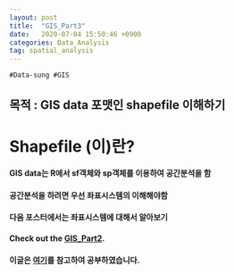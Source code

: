 ```yaml
---
layout: post
title:  "GIS_Part3"
date:   2020-07-04 15:50:46 +0900
categories: Data_Analysis
tag: spatial_analysis
---
```


`#Data-sung #GIS`

목적 : GIS data 포맷인 shapefile 이해하기
---

Shapefile (이)란?
===

#### GIS data는 R에서 sf객체와 sp객체를 이용하여 공간분석을 함
#### 공간분석을 하려면 우선 좌표시스템의 이해해야함
#### 다음 포스터에서는 좌표시스템에 대해서 알아보기
#### Check out the [GIS_Part2][S].
#### 이글은 [여기][H]를 참고하여 공부하였습니다.

[S]: http://127.0.0.1:4000/data_analysis/2020/07/04/GIS_2/
[H]: https://medium.com/@hslee09/r-gis%EB%B6%84%EC%84%9D%E2%85%B0-gis%EB%8D%B0%EC%9D%B4%ED%84%B0%EC%9D%98-%EC%9D%B4%ED%95%B4-2227766f2ebb